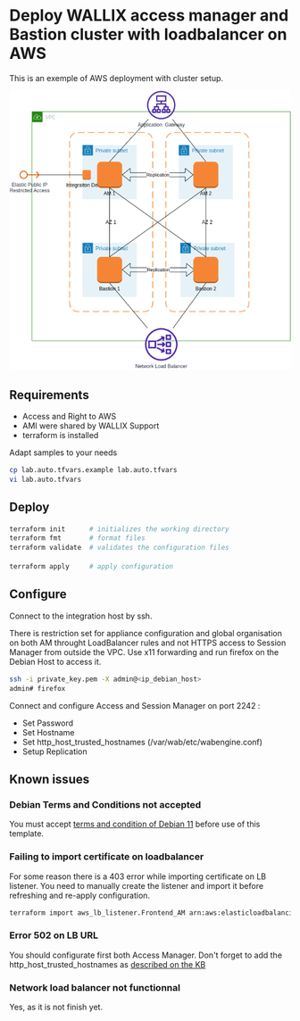 # Deploy WALLIX access manager and Bastion cluster with loadbalancer on AWS

This is an exemple of AWS deployment with cluster setup.

![Architecture](AWS_2AM-2SM-LB.drawio.png)

## Requirements

* Access and Right to AWS
* AMI were shared by WALLIX Support
* terraform is installed

Adapt samples to your needs

```bash
cp lab.auto.tfvars.example lab.auto.tfvars
vi lab.auto.tfvars
```

## Deploy

```bash
terraform init      # initializes the working directory 
terraform fmt       # format files
terraform validate  # validates the configuration files 

terraform apply     # apply configuration
```

## Configure

Connect to the integration host by ssh.

There is restriction set for appliance configuration and global organisation on both AM throught LoadBalancer rules and not HTTPS access to Session Manager from outside the VPC.
Use x11 forwarding and run firefox on the Debian Host to access it.

```bash
ssh -i private_key.pem -X admin@<ip_debian_host>
admin# firefox
```

Connect and configure Access and Session Manager on port 2242 :

* Set Password
* Set Hostname
* Set http_host_trusted_hostnames (/var/wab/etc/wabengine.conf)
* Setup Replication

## Known issues

### Debian Terms and Conditions not accepted

You must accept [terms and condition of Debian 11](https://aws.amazon.com/marketplace/pp/prodview-l5gv52ndg5q6i) before use of this template.

### Failing to import certificate on loadbalancer

For some reason there is a 403 error while importing certificate on LB listener.
You need to manually create the listener and import it before refreshing and re-apply configuration.

```bash
terraform import aws_lb_listener.Frontend_AM arn:aws:elasticloadbalancing:eu-west-3:519101999238:listener/app/Access-Manager-Front/059ce0c7d3b69254/9c0b0d80abe0ef50
```

### Error 502 on LB URL

You should configurate first both Access Manager.
Don't forget to add the http_host_trusted_hostnames as [described on the KB](https://support.wallix.com/s/article/URL-Redirection-Issue)

### Network load balancer not functionnal

Yes, as it is not finish yet.
